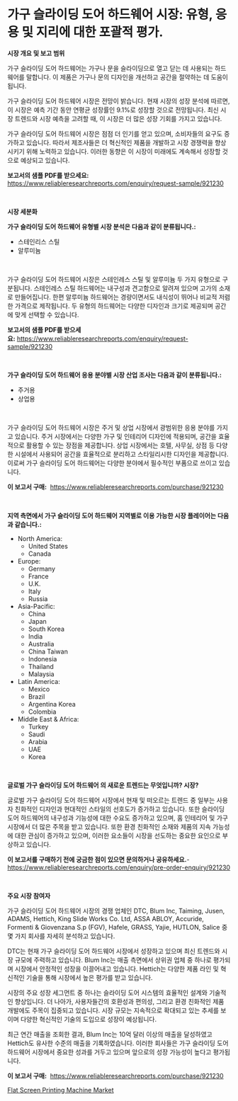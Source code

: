 <p><h1>가구 슬라이딩 도어 하드웨어 시장: 유형, 응용 및 지리에 대한 포괄적 평가.</h1></p><p><strong>시장 개요 및 보고 범위</strong></p>
<p><p>가구 슬라이딩 도어 하드웨어는 가구나 문을 슬라이딩으로 열고 닫는 데 사용되는 하드웨어를 말합니다. 이 제품은 가구나 문의 디자인을 개선하고 공간을 절약하는 데 도움이 됩니다. </p><p>가구 슬라이딩 도어 하드웨어 시장은 전망이 밝습니다. 현재 시장의 성장 분석에 따르면, 이 시장은 예측 기간 동안 연평균 성장률인 9.1%로 성장할 것으로 전망됩니다. 최신 시장 트렌드와 시장 예측을 고려할 때, 이 시장은 더 많은 성장 기회를 가지고 있습니다.</p><p>가구 슬라이딩 도어 하드웨어 시장은 점점 더 인기를 얻고 있으며, 소비자들의 요구도 증가하고 있습니다. 따라서 제조사들은 더 혁신적인 제품을 개발하고 시장 경쟁력을 향상시키기 위해 노력하고 있습니다. 이러한 동향은 이 시장이 미래에도 계속해서 성장할 것으로 예상되고 있습니다.</p></p>
<p><strong>보고서의 샘플 PDF를 받으세요:</strong> <a href="https://www.reliableresearchreports.com/enquiry/request-sample/921230">https://www.reliableresearchreports.com/enquiry/request-sample/921230</a></p>
<p>&nbsp;</p>
<p><strong>시장 세분화</strong></p>
<p><strong>가구 슬라이딩 도어 하드웨어 유형별 시장 분석은 다음과 같이 분류됩니다.:</strong></p>
<p><ul><li>스테인리스 스틸</li><li>알루미늄</li></ul></p>
<p>&nbsp;</p>
<p><p>가구 슬라이딩 도어 하드웨어 시장은 스테인레스 스틸 및 알루미늄 두 가지 유형으로 구분됩니다. 스테인레스 스틸 하드웨어는 내구성과 견고함으로 알려져 있으며 고가의 소재로 만들어집니다. 한편 알루미늄 하드웨어는 경량이면서도 내식성이 뛰어나 비교적 저렴한 가격으로 제작됩니다. 두 유형의 하드웨어는 다양한 디자인과 크기로 제공되며 공간에 맞게 선택할 수 있습니다.</p></p>
<p><strong>보고서의 샘플 PDF를 받으세요:</strong>&nbsp;<a href="https://www.reliableresearchreports.com/enquiry/request-sample/921230">https://www.reliableresearchreports.com/enquiry/request-sample/921230</a></p>
<p>&nbsp;</p>
<p><strong> 가구 슬라이딩 도어 하드웨어 응용 분야별 시장 산업 조사는 다음과 같이 분류됩니다.:</strong></p>
<p><ul><li>주거용</li><li>상업용</li></ul></p>
<p>&nbsp;</p>
<p><p>가구 슬라이딩 도어 하드웨어 시장은 주거 및 상업 시장에서 광범위한 응용 분야를 가지고 있습니다. 주거 시장에서는 다양한 가구 및 인테리어 디자인에 적용되며, 공간을 효율적으로 활용할 수 있는 장점을 제공합니다. 상업 시장에서는 호텔, 사무실, 상점 등 다양한 시설에서 사용되어 공간을 효율적으로 분리하고 스타일리시한 디자인을 제공합니다. 이로써 가구 슬라이딩 도어 하드웨어는 다양한 분야에서 필수적인 부품으로 쓰이고 있습니다.</p></p>
<p><strong>이 보고서 구매:</strong>&nbsp; <a href="https://www.reliableresearchreports.com/purchase/921230">https://www.reliableresearchreports.com/purchase/921230</a></p>
<p>&nbsp;</p>
<p><strong>지역 측면에서 가구 슬라이딩 도어 하드웨어 지역별로 이용 가능한 시장 플레이어는 다음과 같습니다.:</strong></p>
<p><ul>
    <li>
        North America:
        <ul>
            <li>United States</li>
            <li>Canada</li>
        </ul>
    </li>
    <li>
        Europe:
        <ul>
            <li>Germany</li>
            <li>France</li>
            <li>U.K.</li>
            <li>Italy</li>
            <li>Russia</li>
        </ul>
    </li>
    <li>
        Asia-Pacific:
        <ul>
            <li>China</li>
            <li>Japan</li>
            <li>South Korea</li>
            <li>India</li>
            <li>Australia</li>
            <li>China Taiwan</li>
            <li>Indonesia</li>
            <li>Thailand</li>
            <li>Malaysia</li>
        </ul>
    </li>
    <li>
        Latin America:
        <ul>
            <li>Mexico</li>
            <li>Brazil</li>
            <li>Argentina Korea</li>
            <li>Colombia</li>
        </ul>
    </li>
    <li>
        Middle East & Africa:
        <ul>
            <li>Turkey</li>
            <li>Saudi</li>
            <li>Arabia</li>
            <li>UAE</li>
            <li>Korea</li>
        </ul>
    </li>
    </ul></p>
<p>&nbsp;</p>
<p><strong>글로벌 가구 슬라이딩 도어 하드웨어 의 새로운 트렌드는 무엇입니까? 시장?</strong></p>
<p><p>글로벌 가구 슬라이딩 도어 하드웨어 시장에서 현재 및 떠오르는 트렌드 중 일부는 사용자 친화적인 디자인과 현대적인 스타일의 선호도가 증가하고 있습니다. 또한 슬라이딩 도어 하드웨어의 내구성과 기능성에 대한 수요도 증가하고 있으며, 홈 인테리어 및 가구 시장에서 더 많은 주목을 받고 있습니다. 또한 환경 친화적인 소재와 제품의 지속 가능성에 대한 관심이 증가하고 있으며, 이러한 요소들이 시장을 선도하는 중요한 요인으로 부상하고 있습니다.</p></p>
<p><strong>이 보고서를 구매하기 전에 궁금한 점이 있으면 문의하거나 공유하세요.</strong>- <a href="https://www.reliableresearchreports.com/enquiry/pre-order-enquiry/921230">https://www.reliableresearchreports.com/enquiry/pre-order-enquiry/921230</a></p>
<p>&nbsp;</p>
<p><strong>주요 시장 참여자</strong></p>
<p><p>가구 슬라이딩 도어 하드웨어 시장의 경쟁 업체인 DTC, Blum Inc, Taiming, Jusen, ADAMS, Hettich, King Slide Works Co. Ltd, ASSA ABLOY, Accuride, Formenti & Giovenzana S.p (FGV), Hafele, GRASS, Yajie, HUTLON, Salice 중 몇 가지 회사를 자세히 분석하고 있습니다. </p><p>DTC는 현재 가구 슬라이딩 도어 하드웨어 시장에서 성장하고 있으며 최신 트렌드와 시장 규모에 주력하고 있습니다. Blum Inc는 매출 측면에서 상위권 업체 중 하나로 평가되며 시장에서 안정적인 성장을 이끌어내고 있습니다. Hettich는 다양한 제품 라인 및 혁신적인 기술을 통해 시장에서 높은 평가를 받고 있습니다. </p><p>시장의 주요 성장 세그먼트 중 하나는 슬라이딩 도어 시스템의 효율적인 설계와 기술적인 향상입니다. 더 나아가, 사용자들간의 호환성과 편의성, 그리고 환경 친화적인 제품 개발에도 주목이 집중되고 있습니다. 시장 규모는 지속적으로 확대되고 있는 추세를 보이며 다양한 혁신적인 기술의 도입으로 성장이 예상됩니다. </p><p>최근 연간 매출을 조회한 결과, Blum Inc는 10억 달러 이상의 매출을 달성하였고 Hettich도 유사한 수준의 매출을 기록하였습니다. 이러한 회사들은 가구 슬라이딩 도어 하드웨어 시장에서 중요한 성과를 거두고 있으며 앞으로의 성장 가능성이 높다고 평가됩니다.</p></p>
<p><strong>이 보고서 구매:</strong>&nbsp;&nbsp;<a href="https://www.reliableresearchreports.com/purchase/921230">https://www.reliableresearchreports.com/purchase/921230</a></p>
<p><p><a href="https://github.com/Sarissaschmalingtr6fz2739/Market-Research-Report-List-1/blob/main/flat-screen-printing-machine-market.md">Flat Screen Printing Machine Market</a></p></p>
